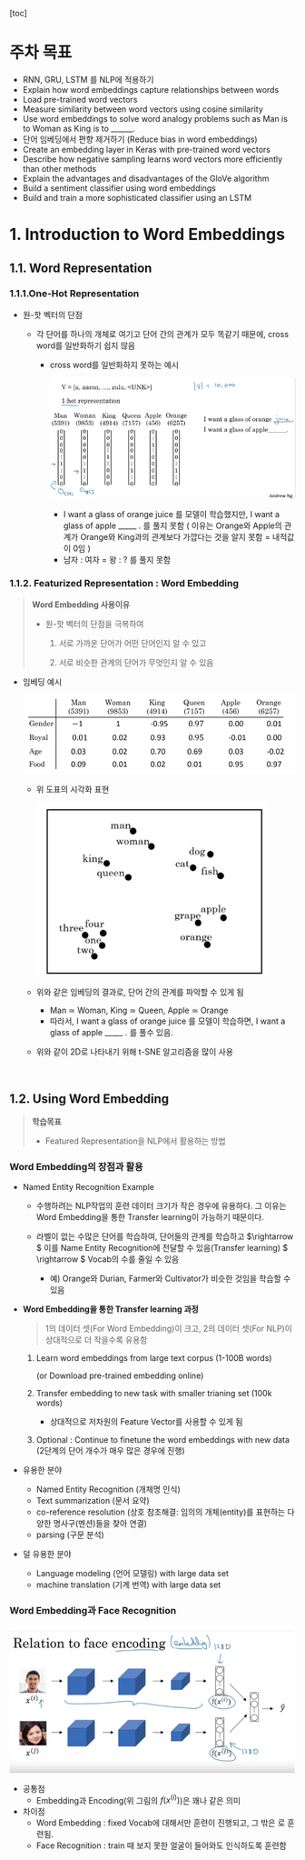 [toc]



# 주차 목표

+ RNN, GRU, LSTM 를 NLP에 적용하기
+ Explain how word embeddings capture relationships between words
+ Load pre-trained word vectors
+ Measure similarity between word vectors using cosine similarity
+ Use word embeddings to solve word analogy problems such as Man is to Woman as King is to \_\_\_\_\_\_.
+ 단어 임베딩에서 편향 제거하기 (Reduce bias in word embeddings)
+ Create an embedding layer in Keras with pre-trained word vectors
+ Describe how negative sampling learns word vectors more efficiently than other methods
+ Explain the advantages and disadvantages of the GloVe algorithm
+ Build a sentiment classifier using word embeddings
+ Build and train a more sophisticated classifier using an LSTM



# 1. Introduction to Word Embeddings

## 1.1. Word Representation



### 1.1.1.One-Hot Representation

+ 원-핫 벡터의 단점

  + 각 단어를 하나의 개체로 여기고 단어 간의 관계가 모두 똑같기 때문에, cross word를 일반화하기 쉽지 않음

    + cross word를 일반화하지 못하는 예시

      ![image-20230912215645970](Summary.assets/image-20230912215645970.png)

      + I want a glass of orange juice 를 모델이 학습했지만, I want a glass of apple \_\_\_\_\_ . 를 풀지 못함 ( 이유는 Orange와 Apple의 관계가 Orange와 King과의 관계보다 가깝다는 것을 알지 못함 = 내적값이 0임 )
      + 남자 : 여자 = 왕 : ? 를 풀지 못함



### 1.1.2. Featurized Representation : Word Embedding

>  **Word Embedding 사용이유**
>
>  + 원-핫 벡터의 단점을 극복하여
>
>    1. 서로 가까운 단어가 어떤 단어인지 알 수 있고
>
>    2. 서로 비슷한 관계의 단어가 무엇인지 알 수 있음



+ 임베딩 예시

  ![image-20230912220323959](Summary.assets/image-20230912220323959.png)

  + 위 도표의 시각화 표현

    ![image-20230912220945383](Summary.assets/image-20230912220945383.png)

  + 위와 같은 임베딩의 결과로, 단어 간의 관계를 파악할 수 있게 됨

    + Man $\simeq$ Woman, King $\simeq$ Queen, Apple $\simeq$ Orange
    + 따라서, I want a glass of orange juice 를 모델이 학습하면, I want a glass of apple \_\_\_\_\_ . 를 풀수 있음.

  + 위와 같이 2D로 나타내기 위해 t-SNE 알고리즘을 많이 사용

    

​	

## 1.2. Using Word Embedding

> **학습목표**
>
> + Featured Representation을 NLP에서 활용하는 방법



### Word Embedding의 장점과 활용

+ Named Entity Recognition Example

    + 수행하려는 NLP작업의 훈련 데이터 크기가 작은 경우에 유용하다. 그 이유는 Word Embedding을 통한 Transfer learning이 가능하기 때문이다.

    + 라벨이 없는 수많은 단어를 학습하여, 단어들의 관계를 학습하고 $\rightarrow $ 이를 Name Entity Recognition에 전달할 수 있음(Transfer learning) $ \rightarrow $  Vocab의 수를 줄일 수 있음

        + 예) Orange와 Durian, Farmer와 Cultivator가 비슷한 것임을 학습할 수 있음

            

+ **Word Embedding을 통한 Transfer learning 과정**

    > 1의 데이터 셋(For Word Embedding)이 크고, 2의 데이터 셋(For NLP)이 상대적으로 더 작을수록 유용함

    1. Learn word embeddings from large text corpus (1-100B words) 

        (or Download pre-trained embedding online)

    2. Transfer embedding to new task with smaller  trianing set (100k words)

        + 상대적으로 저차원의 Feature Vector를 사용할 수 있게 됨

    3. Optional : Continue to finetune the word embeddings with new data (2단계의 단어 개수가 매우 많은 경우에 진행)



+ 유용한 분야
    + Named Entity Recognition (개체명 인식)
    + Text summarization (문서 요약)
    + co-reference resolution (상호 참조해결: 임의의 개체(entity)를 표현하는 다양한 명사구(멘션)들을 찾아 연결)
    + parsing (구문 분석)



+ 덜 유용한 분야
    + Language modeling (언어 모델링) with large data set
    + machine translation (기계 번역) with large data set



### Word Embedding과 Face Recognition

![image-20230913220348055](Summary.assets/image-20230913220348055.png)

+ 공통점
    + Embedding과 Encoding(위 그림의 $f(x^{(i)})$)은 꽤나 같은 의미
+ 차이점
    + Word Embedding : fixed Vocab에 대해서만 훈련이 진행되고, 그 밖은 <UNK> 로 훈련됨.
    + Face Recognition : train 때 보지 못한 얼굴이 들어와도 인식하도록 훈련함


